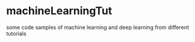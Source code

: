 # machineLearningTut
some code samples of machine learning and deep learning from different tutorials
